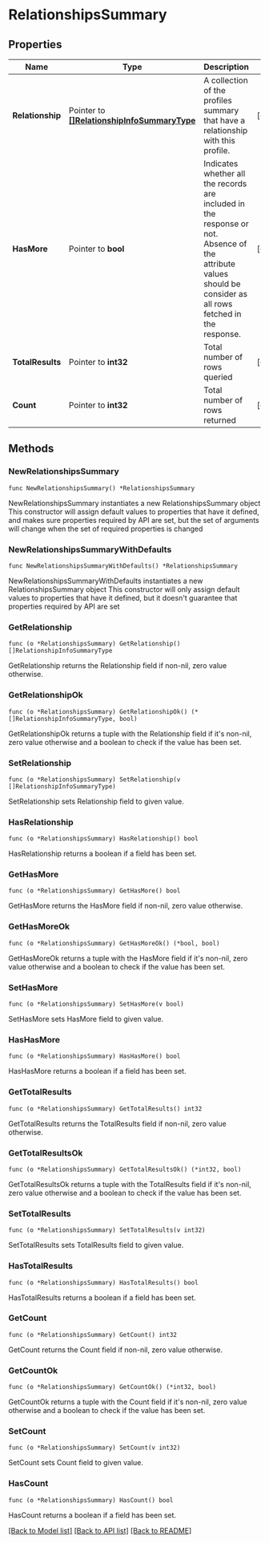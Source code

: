 # RelationshipsSummary

## Properties

Name | Type | Description | Notes
------------ | ------------- | ------------- | -------------
**Relationship** | Pointer to [**[]RelationshipInfoSummaryType**](RelationshipInfoSummaryType.md) | A collection of the profiles summary that have a relationship with this profile. | [optional] 
**HasMore** | Pointer to **bool** | Indicates whether all the records are included in the response or not. Absence of the attribute values should be consider as all rows fetched in the response. | [optional] 
**TotalResults** | Pointer to **int32** | Total number of rows queried | [optional] 
**Count** | Pointer to **int32** | Total number of rows returned | [optional] 

## Methods

### NewRelationshipsSummary

`func NewRelationshipsSummary() *RelationshipsSummary`

NewRelationshipsSummary instantiates a new RelationshipsSummary object
This constructor will assign default values to properties that have it defined,
and makes sure properties required by API are set, but the set of arguments
will change when the set of required properties is changed

### NewRelationshipsSummaryWithDefaults

`func NewRelationshipsSummaryWithDefaults() *RelationshipsSummary`

NewRelationshipsSummaryWithDefaults instantiates a new RelationshipsSummary object
This constructor will only assign default values to properties that have it defined,
but it doesn't guarantee that properties required by API are set

### GetRelationship

`func (o *RelationshipsSummary) GetRelationship() []RelationshipInfoSummaryType`

GetRelationship returns the Relationship field if non-nil, zero value otherwise.

### GetRelationshipOk

`func (o *RelationshipsSummary) GetRelationshipOk() (*[]RelationshipInfoSummaryType, bool)`

GetRelationshipOk returns a tuple with the Relationship field if it's non-nil, zero value otherwise
and a boolean to check if the value has been set.

### SetRelationship

`func (o *RelationshipsSummary) SetRelationship(v []RelationshipInfoSummaryType)`

SetRelationship sets Relationship field to given value.

### HasRelationship

`func (o *RelationshipsSummary) HasRelationship() bool`

HasRelationship returns a boolean if a field has been set.

### GetHasMore

`func (o *RelationshipsSummary) GetHasMore() bool`

GetHasMore returns the HasMore field if non-nil, zero value otherwise.

### GetHasMoreOk

`func (o *RelationshipsSummary) GetHasMoreOk() (*bool, bool)`

GetHasMoreOk returns a tuple with the HasMore field if it's non-nil, zero value otherwise
and a boolean to check if the value has been set.

### SetHasMore

`func (o *RelationshipsSummary) SetHasMore(v bool)`

SetHasMore sets HasMore field to given value.

### HasHasMore

`func (o *RelationshipsSummary) HasHasMore() bool`

HasHasMore returns a boolean if a field has been set.

### GetTotalResults

`func (o *RelationshipsSummary) GetTotalResults() int32`

GetTotalResults returns the TotalResults field if non-nil, zero value otherwise.

### GetTotalResultsOk

`func (o *RelationshipsSummary) GetTotalResultsOk() (*int32, bool)`

GetTotalResultsOk returns a tuple with the TotalResults field if it's non-nil, zero value otherwise
and a boolean to check if the value has been set.

### SetTotalResults

`func (o *RelationshipsSummary) SetTotalResults(v int32)`

SetTotalResults sets TotalResults field to given value.

### HasTotalResults

`func (o *RelationshipsSummary) HasTotalResults() bool`

HasTotalResults returns a boolean if a field has been set.

### GetCount

`func (o *RelationshipsSummary) GetCount() int32`

GetCount returns the Count field if non-nil, zero value otherwise.

### GetCountOk

`func (o *RelationshipsSummary) GetCountOk() (*int32, bool)`

GetCountOk returns a tuple with the Count field if it's non-nil, zero value otherwise
and a boolean to check if the value has been set.

### SetCount

`func (o *RelationshipsSummary) SetCount(v int32)`

SetCount sets Count field to given value.

### HasCount

`func (o *RelationshipsSummary) HasCount() bool`

HasCount returns a boolean if a field has been set.


[[Back to Model list]](../README.md#documentation-for-models) [[Back to API list]](../README.md#documentation-for-api-endpoints) [[Back to README]](../README.md)


